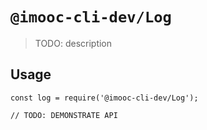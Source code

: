 # `@imooc-cli-dev/Log`

> TODO: description

## Usage

```
const log = require('@imooc-cli-dev/Log');

// TODO: DEMONSTRATE API
```
